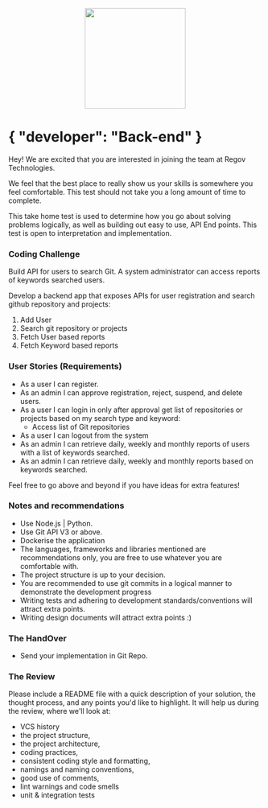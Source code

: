 <p align="center">
  <img src="https://static.wixstatic.com/media/3ba736_be1f7ac0f8bf4e049a5fb6616b18d827~mv2_d_1937_1405_s_2.png/v1/fill/w_220,h_140,al_c,q_85,usm_0.66_1.00_0.01/Regov%20Technologies%202%20PNG_edited.webp" width="200">
</p>

# { "developer": "Back-end" }

Hey! We are excited that you are interested in joining the team at Regov Technologies.

We feel that the best place to really show us your skills is somewhere you feel comfortable. This test should not take you a long amount of time to complete.

This take home test is used to determine how you go about solving problems logically, as well as building out easy to use, API End points. This test is open to interpretation and implementation.

### Coding Challenge

Build API for users to search Git. A system administrator can access reports of keywords searched users.

Develop a backend app that exposes APIs for user registration and search github repository and projects:


1. Add User
2. Search git repository or projects
3. Fetch User based reports 
4. Fetch Keyword based reports

### User Stories (Requirements)

- As a user I can register.
- As an admin I can approve registration, reject, suspend, and delete users.
- As a user I can login in only after approval get list of repositories or projects based on my search type and keyword:
  - Access list of Git repositories
- As a user I can logout from the system
- As an admin I can retrieve daily, weekly and monthly reports of users with a list of keywords searched.
- As an admin I can retrieve daily, weekly and monthly reports based on keywords searched.

Feel free to go above and beyond if you have ideas for extra features!

### Notes and recommendations 

- Use Node.js | Python.
- Use Git API V3 or above.
- Dockerise the application
- The languages, frameworks and libraries mentioned are recommendations only, you are free to use whatever you are comfortable with.
- The project structure is up to your decision.
- You are recommended to use git commits in a logical manner to demonstrate the development progress
- Writing tests and adhering to development standards/conventions will attract extra points.
- Writing design documents will attract extra points :)

### The HandOver

- Send your implementation in Git Repo.

### The Review

Please include a README file with a quick description of your solution, the thought process, and any points you'd like to highlight. It will help us during the review, where we'll look at:

- VCS history
- the project structure,
- the project architecture,
- coding practices,
- consistent coding style and formatting,
- namings and naming conventions,
- good use of comments,
- lint warnings and code smells
- unit & integration tests
